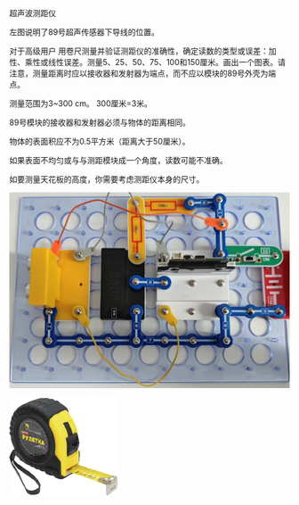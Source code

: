 超声波测距仪

左图说明了89号超声传感器下导线的位置。

对于高级用户
用卷尺测量并验证测距仪的准确性，确定读数的类型或误差：加性、乘性或线性误差。测量5、25、50、75、100和150厘米。画出一个图表。请注意，测量距离时应以接收器和发射器为端点，而不应以模块的89号外壳为端点。

测量范围为3~300 cm。
300厘米=3米。

89号模块的接收器和发射器必须与物体的距离相同。

物体的表面积应不为0.5平方米（距离大于50厘米）。

如果表面不均匀或与与测距模块成一个角度，读数可能不准确。

如要测量天花板的高度，你需要考虑测距仪本身的尺寸。

![](105p1.jpg)

![](105p6.png)